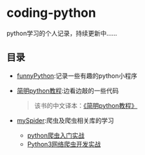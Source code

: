 # coding-python

python学习的个人记录，持续更新中……



## 目录

- [funnyPython](https://github.com/comeCU/coding-python/tree/master/funnyPython):记录一些有趣的python小程序

- [简明python教程](https://github.com/comeCU/coding-python/tree/master/%E7%AE%80%E6%98%8EPython%E6%95%99%E7%A8%8B):边看边敲的一些代码

  > 该书的中文译本：[《简明python教程》](https://github.com/onion7878/A-Byte-of-Python-CN)

- [mySpider](https://github.com/comeCU/coding-python/tree/master/mySpider):爬虫及爬虫相关库的学习

  - [python爬虫入门实战](https://zmister.com/archives/category/scrap/pythonscrapbook)
  - [Python3网络爬虫开发实战](https://germey.gitbooks.io/python3webspider/content/)


